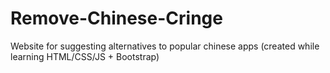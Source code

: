 # Remove-Chinese-Cringe
Website for suggesting alternatives to popular chinese apps (created while learning HTML/CSS/JS + Bootstrap)
